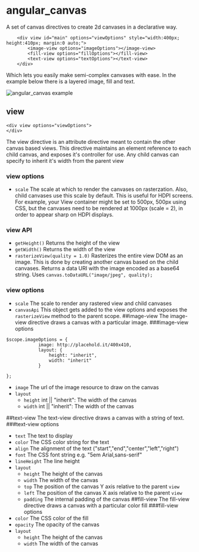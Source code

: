 # angular_canvas

A set of canvas directives to create 2d canvases in a declarative way.
```
    <div view id="main" options="viewOptions" style="width:400px; height:410px; margin:0 auto;">
        <image-view options="imageOptions"></image-view>
        <fill-view options="fillOptions"></fill-view>
        <text-view options="textOptions"></text-view>
    </div>
```
Which lets you easily make semi-complex canvases with ease. In the example below there is a layered image, fill and text. 

![angular_canvas example](http://i.imgur.com/j8p9V1o.png)

## view
```
<div view options="viewOptions">
</div>
```
The view directive is an attribute directive meant to contain the other canvas based views. This directive maintains an element reference to each child canvas, and exposes it's controller for use. Any child canvas can specify to inherit it's width from the parent view
### view options
- ```scale```
The scale at which to render the canvases on rasterzation. Also, child canvases use this scale by default. This is useful for HDPI screens. For example, your View container might be set to 500px, 500px using CSS, but the canvases need to be rendered at 1000px (scale = 2), in order to appear sharp on HDPI displays. 

### view API
- ```getHeight()``` 
Returns the height of the view
- ```getWidth()```
Returns the width of the view
- ```rasterizeView(quality = 1.0)```
Rasterizes the entire view DOM as an image. This is done by creating another canvas based on the child canvases. Returns a data URI with the image encoded as a base64 string. Uses ```canvas.toDataURL("image/jpeg", quality);```
### view options
- ```scale``` The scale to render any rastered view and child canvases
- ```canvasApi``` This object gets added to the view options and exposes the ```rasterizeView``` method to the parent scope.
##image-view
The image-view directive draws a canvas with a particular image.
###image-view options
```
$scope.imageOptions = {
            image: http://placehold.it/400x410,
            layout: {
                height: "inherit",
                width: "inherit"
            }

};
```
- ```image```
The url of the image resource to draw on the canvas
- ```layout```
  - ```height``` int || "inherit": The width of the canvas
  - ```width``` int || "inherit": The width of the canvas

##text-view
The text-view directive draws a canvas with a string of text.
###text-view options
- ```text``` The text to display
- ```color``` The CSS color string for the text
- ```align``` The alignment of the text ("start","end","center","left","right")
- ```font``` The CSS font string e.g. "5em Arial,sans-serif"
- ```lineHeight``` The line height
- ```layout```
    - ```height``` The height of the canvas
    - ```width``` The width of the canvas
    - ```top``` The position of the canvas Y axis relative to the parent ```view```
    - ```left``` The position of the canvas X axis relative to the parent ```view```
    - ```padding``` The internal padding of the canvas
##fill-view
The fill-view directive draws a canvas with a particular color fill
###fill-view options
- ```color``` The CSS color of the fill
- ```opacity``` The opacity of the canvas
- ```layout```
    - ```height``` The height of the canvas 
    - ```width``` The width of the canvas
